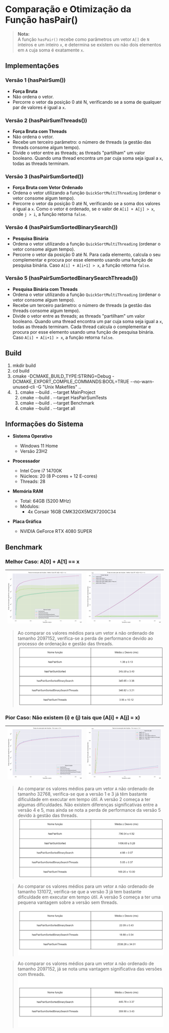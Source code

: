 # Comparação e Otimização da Função **hasPair()**

> **Nota:**  
> A função `hasPair()` recebe como parâmetros um vetor `A[]` de `N` inteiros e um inteiro `x`, e determina se existem ou não dois elementos em `A` cuja soma é exatamente `x`.

## Implementações

### Versão 1 (**hasPairSum()**)
- **Força Bruta**
- Não ordena o vetor.
- Percorre o vetor da posição 0 até N, verificando se a soma de qualquer par de valores é igual a `x`.

### Versão 2 (**hasPairSumThreads()**)
- **Força Bruta com Threads**
- Não ordena o vetor.
- Recebe um terceiro parâmetro: o número de threads (a gestão das threads consome algum tempo).
- Divide o vetor entre as threads; as threads "partilham" um valor booleano. Quando uma thread encontra um par cuja soma seja igual a `x`, todas as threads terminam.

### Versão 3 (**hasPairSumSorted()**)
- **Força Bruta com Vetor Ordenado**
- Ordena o vetor utilizando a função `QuickSortMultiThreading` (ordenar o vetor consome algum tempo).
- Percorre o vetor da posição 0 até N, verificando se a soma dos valores é igual a `x`. Como o vetor é ordenado, se o valor de `A[i] + A[j] > x`, onde `j > i`, a função retorna `false`.

### Versão 4 (**hasPairSumSortedBinarySearch()**)
- **Pesquisa Binária**
- Ordena o vetor utilizando a função `QuickSortMultiThreading` (ordenar o vetor consome algum tempo).
- Percorre o vetor da posição 0 até N. Para cada elemento, calcula o seu complementar e procura por esse elemento usando uma função de pesquisa binária. Caso `A[i] + A[i+1] > x`, a função retorna `false`.

### Versão 5 (**hasPairSumSortedBinarySearchThreads()**)
- **Pesquisa Binária com Threads**
- Ordena o vetor utilizando a função `QuickSortMultiThreading` (ordenar o vetor consome algum tempo).
- Recebe um terceiro parâmetro: o número de threads (a gestão das threads consome algum tempo).
- Divide o vetor entre as threads; as threads "partilham" um valor booleano. Quando uma thread encontra um par cuja soma seja igual a `x`, todas as threads terminam. Cada thread calcula o complementar e procura por esse elemento usando uma função de pesquisa binária. Caso `A[i] + A[i+1] > x`, a função retorna `false`.

## Build
1. mkdir build
2. cd build
3. cmake -DCMAKE_BUILD_TYPE:STRING=Debug -DCMAKE_EXPORT_COMPILE_COMMANDS:BOOL=TRUE --no-warn-unused-cli -G "Unix Makefiles" ..
4. 1. cmake --build . --target MainProject
   2. cmake --build . --target HasPairSumTests
   3. cmake --build . --target Benchmark
   4. cmake --build . --target all

## Informações do Sistema

- **Sistema Operativo**
  - Windows 11 Home
  - Versão 23H2

- **Processador**
  - Intel Core i7 14700K
  - Núcleos: 20 (8 P-cores + 12 E-cores)
  - Threads: 28

- **Memória RAM**
  - Total: 64GB (5200 MHz)
  - Módulos:
    - 4x Corsair 16GB CMK32GX5M2X7200C34 

- **Placa Gráfica**
  - NVIDIA GeForce RTX 4080 SUPER

## Benchmark

### Melhor Caso: A[0] + A[1] == x

| ![Melhor caso (versão 1), A[0]+A[1] == x, log](benchmark/charts/img/execution_time_Melhor_Caso_BF_A[0]_+_A[1]_==_x_log.png "Melhor caso (versão 1), A[0]+A[1] == x, escala logarítmica") | ![Melhor caso (versão 1), A[0]+A[1] == x](benchmark/charts/img/execution_time_Melhor_Caso_BF_A[0]_+_A[1]_==_x.png "Melhor caso (versão 1), A[0]+A[1] == x") |
|------------------------------------------------------------|------------------------------------------------------------|

> Ao comparar os valores médios para um vetor `A` não ordenado de tamanho 2097152, verifica-se a perda de performance devido ao processo de ordenação e gestão das threads.
> ![Tabela melhor caso, A.size() == 2097152](./benchmark/charts/img/execution_time_table[2097152]-_Melhor_Caso_BF_A[0]_+_A[1]_==_x.png) 


### Pior Caso: Não existem **\(i\) e \(j\) tais que \(A[i] + A[j] = x\)**

| ![Pior caso: não existem **\(i\) e \(j\) tais que \(A[i] + A[j] = x\)**, log](benchmark/charts/img/execution_time_Pior_caso_x_NC_A_log.png "Pior caso: não existem **\(i\) e \(j\) tais que \(A[i] + A[j] = x\)**, escala logarítmica") | ![Pior caso: não existem **\(i\) e \(j\) tais que \(A[i] + A[j] = x\)**](benchmark/charts/img/execution_time_Pior_caso_x_NC_A.png "Pior caso: não existem **\(i\) e \(j\) tais que \(A[i] + A[j] = x\)**") |
|------------------------------------------------------------|------------------------------------------------------------|

> Ao comparar os valores médios para um vetor `A` não ordenado de tamanho 32768, verifica-se que a versão 1 e 3 já têm bastante dificuldade em executar em tempo útil. A versão 2 começa a ter algumas dificuldades. Não existem diferenças significativas entre a versão 4 e 5, mas ainda se nota a perda de performance da versão 5 devido à gestão das threads.  
> ![Pior caso, A.size() == 32768](./benchmark/charts/img/execution_time_table[32768]-_Pior_caso_x_NC_A.png) 

> Ao comparar os valores médios para um vetor `A` não ordenado de tamanho 131072, verifica-se que a versão 3 já tem bastante dificuldade em executar em tempo útil. A versão 5 começa a ter uma pequena vantagem sobre a versão sem threads.  
> ![Pior caso, A.size() == 131072](./benchmark/charts/img/execution_time_table[131072]-_Pior_caso_x_NC_A.png) 

> Ao comparar os valores médios para um vetor `A` não ordenado de tamanho 2097152, já se nota uma vantagem significativa das versões com threads.  
> ![Pior caso, A.size() == 2097152](./benchmark/charts/img/execution_time_table[2097152]-_Pior_caso_x_NC_A.png) 
